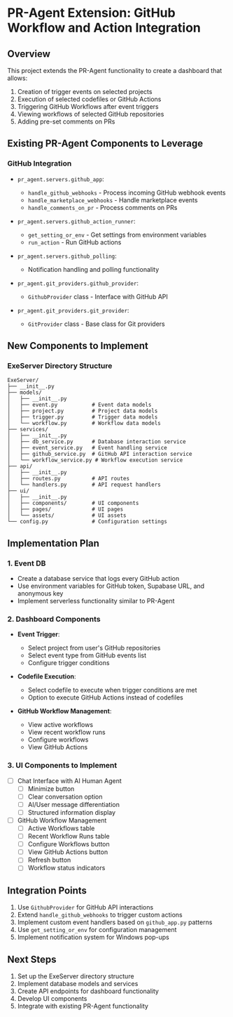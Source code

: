 # PR-Agent Extension: GitHub Workflow and Action Integration

## Overview
This project extends the PR-Agent functionality to create a dashboard that allows:
1. Creation of trigger events on selected projects
2. Execution of selected codefiles or GitHub Actions
3. Triggering GitHub Workflows after event triggers
4. Viewing workflows of selected GitHub repositories
5. Adding pre-set comments on PRs

## Existing PR-Agent Components to Leverage

### GitHub Integration
- `pr_agent.servers.github_app`: 
  - `handle_github_webhooks` - Process incoming GitHub webhook events
  - `handle_marketplace_webhooks` - Handle marketplace events
  - `handle_comments_on_pr` - Process comments on PRs
  
- `pr_agent.servers.github_action_runner`:
  - `get_setting_or_env` - Get settings from environment variables
  - `run_action` - Run GitHub actions

- `pr_agent.servers.github_polling`:
  - Notification handling and polling functionality

- `pr_agent.git_providers.github_provider`:
  - `GithubProvider` class - Interface with GitHub API
  
- `pr_agent.git_providers.git_provider`:
  - `GitProvider` class - Base class for Git providers

## New Components to Implement

### ExeServer Directory Structure
```
ExeServer/
├── __init__.py
├── models/
│   ├── __init__.py
│   ├── event.py           # Event data models
│   ├── project.py         # Project data models
│   ├── trigger.py         # Trigger data models
│   └── workflow.py        # Workflow data models
├── services/
│   ├── __init__.py
│   ├── db_service.py      # Database interaction service
│   ├── event_service.py   # Event handling service
│   ├── github_service.py  # GitHub API interaction service
│   └── workflow_service.py # Workflow execution service
├── api/
│   ├── __init__.py
│   ├── routes.py          # API routes
│   └── handlers.py        # API request handlers
├── ui/
│   ├── __init__.py
│   ├── components/        # UI components
│   ├── pages/             # UI pages
│   └── assets/            # UI assets
└── config.py              # Configuration settings
```

## Implementation Plan

### 1. Event DB
- Create a database service that logs every GitHub action
- Use environment variables for GitHub token, Supabase URL, and anonymous key
- Implement serverless functionality similar to PR-Agent

### 2. Dashboard Components
- **Event Trigger**: 
  - Select project from user's GitHub repositories
  - Select event type from GitHub events list
  - Configure trigger conditions

- **Codefile Execution**:
  - Select codefile to execute when trigger conditions are met
  - Option to execute GitHub Actions instead of codefiles

- **GitHub Workflow Management**:
  - View active workflows
  - View recent workflow runs
  - Configure workflows
  - View GitHub Actions

### 3. UI Components to Implement
- [ ] Chat Interface with AI Human Agent
  - [ ] Minimize button
  - [ ] Clear conversation option
  - [ ] AI/User message differentiation
  - [ ] Structured information display

- [ ] GitHub Workflow Management
  - [ ] Active Workflows table
  - [ ] Recent Workflow Runs table
  - [ ] Configure Workflows button
  - [ ] View GitHub Actions button
  - [ ] Refresh button
  - [ ] Workflow status indicators

## Integration Points
1. Use `GithubProvider` for GitHub API interactions
2. Extend `handle_github_webhooks` to trigger custom actions
3. Implement custom event handlers based on `github_app.py` patterns
4. Use `get_setting_or_env` for configuration management
5. Implement notification system for Windows pop-ups

## Next Steps
1. Set up the ExeServer directory structure
2. Implement database models and services
3. Create API endpoints for dashboard functionality
4. Develop UI components
5. Integrate with existing PR-Agent functionality
